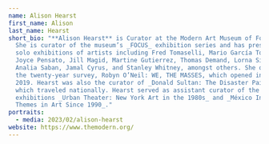 ```yaml
---
name: Alison Hearst
first_name: Alison
last_name: Hearst
short_bio: "**Alison Hearst** is Curator at the Modern Art Museum of Fort Worth.
  She is curator of the museum’s _FOCUS_ exhibition series and has presented
  solo exhibitions of artists including Fred Tomaselli, Mario García Torres,
  Joyce Pensato, Jill Magid, Martine Gutierrez, Thomas Demand, Lorna Simpson,
  Analia Saban, Jamal Cyrus, and Stanley Whitney, amongst others. She organized
  the twenty-year survey, Robyn O’Neil: WE, THE MASSES, which opened in fall
  2019. Hearst was also the curator of _Donald Sultan: The Disaster Paintings_,
  which traveled nationally. Hearst served as assistant curator of the major
  exhibitions _Urban Theater: New York Art in the 1980s_ and _México Inside Out:
  Themes in Art Since 1990_."
portraits:
  - media: 2023/02/alison-hearst
website: https://www.themodern.org/
---
```

